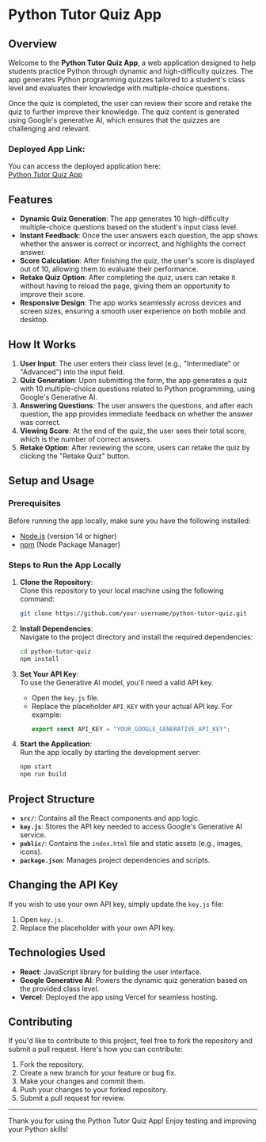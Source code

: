 # Python Tutor Quiz App

## Overview

Welcome to the **Python Tutor Quiz App**, a web application designed to help students practice Python through dynamic and high-difficulty quizzes. The app generates Python programming quizzes tailored to a student's class level and evaluates their knowledge with multiple-choice questions.

Once the quiz is completed, the user can review their score and retake the quiz to further improve their knowledge. The quiz content is generated using Google's generative AI, which ensures that the quizzes are challenging and relevant.

### Deployed App Link:
You can access the deployed application here:  
[Python Tutor Quiz App](https://skc-rudraksh-tutor.vercel.app/)

## Features

- **Dynamic Quiz Generation**: The app generates 10 high-difficulty multiple-choice questions based on the student's input class level.
- **Instant Feedback**: Once the user answers each question, the app shows whether the answer is correct or incorrect, and highlights the correct answer.
- **Score Calculation**: After finishing the quiz, the user's score is displayed out of 10, allowing them to evaluate their performance.
- **Retake Quiz Option**: After completing the quiz, users can retake it without having to reload the page, giving them an opportunity to improve their score.
- **Responsive Design**: The app works seamlessly across devices and screen sizes, ensuring a smooth user experience on both mobile and desktop.

## How It Works

1. **User Input**: The user enters their class level (e.g., "Intermediate" or "Advanced") into the input field.
2. **Quiz Generation**: Upon submitting the form, the app generates a quiz with 10 multiple-choice questions related to Python programming, using Google's Generative AI.
3. **Answering Questions**: The user answers the questions, and after each question, the app provides immediate feedback on whether the answer was correct.
4. **Viewing Score**: At the end of the quiz, the user sees their total score, which is the number of correct answers.
5. **Retake Option**: After reviewing the score, users can retake the quiz by clicking the "Retake Quiz" button.

## Setup and Usage

### Prerequisites

Before running the app locally, make sure you have the following installed:
- [Node.js](https://nodejs.org/) (version 14 or higher)
- [npm](https://www.npmjs.com/) (Node Package Manager)

### Steps to Run the App Locally

1. **Clone the Repository**:  
   Clone this repository to your local machine using the following command:
   ```bash
   git clone https://github.com/your-username/python-tutor-quiz.git
   ```

2. **Install Dependencies**:  
   Navigate to the project directory and install the required dependencies:
   ```bash
   cd python-tutor-quiz
   npm install
   ```

3. **Set Your API Key**:  
   To use the Generative AI model, you'll need a valid API key.  
   - Open the `key.js` file.
   - Replace the placeholder `API_KEY` with your actual API key. For example:
     ```javascript
     export const API_KEY = "YOUR_GOOGLE_GENERATIVE_API_KEY";
     ```

4. **Start the Application**:  
   Run the app locally by starting the development server:
   ```bash
   npm start
   npm run build
   ```


## Project Structure

- **`src/`**: Contains all the React components and app logic.
- **`key.js`**: Stores the API key needed to access Google's Generative AI service.
- **`public/`**: Contains the `index.html` file and static assets (e.g., images, icons).
- **`package.json`**: Manages project dependencies and scripts.


## Changing the API Key
If you wish to use your own API key, simply update the `key.js` file:
1. Open `key.js`.
2. Replace the placeholder with your own API key.



## Technologies Used

- **React**: JavaScript library for building the user interface.
- **Google Generative AI**: Powers the dynamic quiz generation based on the provided class level.
- **Vercel**: Deployed the app using Vercel for seamless hosting.


## Contributing

If you'd like to contribute to this project, feel free to fork the repository and submit a pull request. Here's how you can contribute:
1. Fork the repository.
2. Create a new branch for your feature or bug fix.
3. Make your changes and commit them.
4. Push your changes to your forked repository.
5. Submit a pull request for review.

---

Thank you for using the Python Tutor Quiz App! Enjoy testing and improving your Python skills!
```
